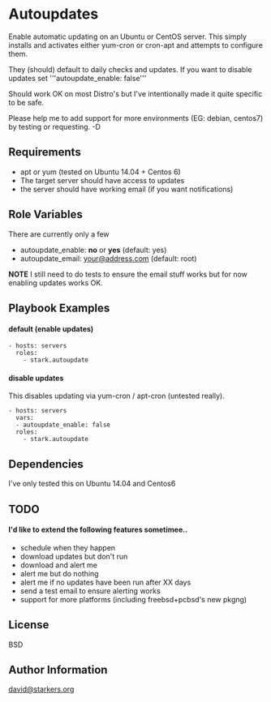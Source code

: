 Autoupdates
===========

Enable automatic updating on an Ubuntu or CentOS server. This simply installs and activates either yum-cron or cron-apt and attempts to configure them.

They (should) default to daily checks and updates. If you want to disable updates set '''autoupdate_enable: false'''

Should work OK on most Distro's but I've intentionally made it quite specific to be safe.

Please help me to add support for more environments (EG: debian, centos7) by testing or requesting. -D


Requirements
------------

- apt or yum (tested on Ubuntu 14.04 + Centos 6)
- The target server should have access to updates
- the server should have working email (if you want notifications)

Role Variables
--------------

There are currently only a few

 - autoupdate_enable: **no** or **yes** (default: yes)
 - autoupdate_email: your@address.com (default: root)

**NOTE** I still need to do tests to ensure the email stuff works but for now enabling updates works OK.


Playbook Examples
-----------------
#### default (enable updates)

```
- hosts: servers
  roles:
    - stark.autoupdate
```

#### disable updates
This disables updating via yum-cron / apt-cron (untested really).

```
- hosts: servers
  vars:
  - autoupdate_enable: false
  roles:
    - stark.autoupdate
```

Dependencies
------------

I've only tested this on Ubuntu 14.04 and Centos6


TODO
----

#### I'd like to extend the following features sometimee..
- schedule when they happen
- download updates but don't run
- download and alert me
- alert me but do nothing
- alert me if no updates have been run after XX days
- send a test email to ensure alerting works
- support for more platforms (including freebsd+pcbsd's new pkgng)

License
-------

BSD

Author Information
------------------

david@starkers.org

